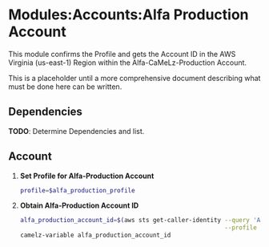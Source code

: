 # Modules:Accounts:Alfa Production Account

This module confirms the Profile and gets the Account ID in the AWS Virginia (us-east-1) Region within the
Alfa-CaMeLz-Production Account.

This is a placeholder until a more comprehensive document describing what must be done here can be written.

## Dependencies

**TODO**: Determine Dependencies and list.

## Account

1. **Set Profile for Alfa-Production Account**

    ```bash
    profile=$alfa_production_profile
    ```

1.  **Obtain Alfa-Production Account ID**

    ```bash
    alfa_production_account_id=$(aws sts get-caller-identity --query 'Account' \
                                                             --profile $profile --region us-east-1 --output text)
    camelz-variable alfa_production_account_id
    ```
